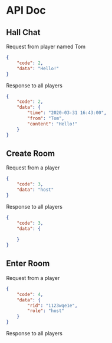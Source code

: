 # API Doc

## Hall Chat

Request from player named Tom

```json
{
    "code": 2,
    "data": "Hello!"
}
```

Response to all players

```json
{
    "code": 2,
    "data": {
        "time": "2020-03-31 16:43:00",
        "from": "Tom",
        "content": "Hello!"
    }
}
```



## Create Room

Request from a player

```json
{
    "code": 3,
    "data": "host"
}
```

Response to all players

```json
{
    "code": 3,
    "data": {
        
    }
}
```



## Enter Room

Request from a player

```json
{
    "code": 4,
    "data": {
        "rid": "1123wqe1e",
        "role": "host"
    }
}
```

Response to all players

```json

```

